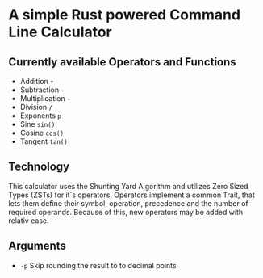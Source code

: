 # A simple Rust powered Command Line Calculator

## Currently available Operators and Functions
* Addition `+`
* Subtraction `-`
* Multiplication `-`
* Division `/`
* Exponents `p`
* Sine `sin()`
* Cosine `cos()`
* Tangent `tan()`

## Technology

This calculator uses the Shunting Yard Algorithm and utilizes Zero Sized Types (ZSTs) for it´s operators.
Operators implement a common Trait, that lets them define their symbol, operation, precedence and the number of required operands.
Because of this, new operators may be added with relativ ease.

## Arguments

* `-p` Skip rounding the result to to decimal points  
